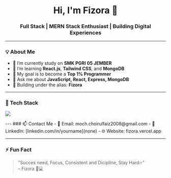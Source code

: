 <h1 align="center">Hi, I'm Fizora 👋</h1>
<h3 align="center">Full Stack | MERN Stack Enthusiast | Building Digital Experiences</h3>

---

### 💡 About Me
- 🔭 I’m currently study on **SMK PGRI 05 JEMBER**
- 🌱 I’m learning **React.js**, **Tailwind CSS**, and **MongoDB**
- 🎯 My goal is to become a **Top 1% Programmer**
- 💬 Ask me about **JavaScript, React, Express, MongoDB**
- 🚀 Building under the alias: **Fizora**

---

### 🧰 Tech Stack
<p align="left">
  <img src="https://skillicons.dev/icons?i=html,css,js,ts,py,php,laravel,django,react,nextjs,nodejs,express,mongodb,mysql,prisma,tailwind,git,github,npm,vscode" />
</p>
---
### 📫 Contact Me
- 📧 Email: moch.choirulfaiz2008@gmail.com
- 💼 LinkedIn: [linkedin.com/in/yourname](none)
- 🌐 Website: fizora.vercel.app

---

### ⚡ Fun Fact
> "Succes need, Focus, Consistent and Dicipline, Stay Hard🔥"  
> – Fizora 🧠💻

